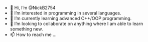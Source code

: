 - 👋 Hi, I’m @NickB2754
- 👀 I’m interested in programming in several languages.
- 🌱 I’m currently learning advanced C++/OOP programming.
- 💞️ I’m looking to collaborate on anything where I am able to learn something new. 
- 📫 How to reach me ...

<!---
NickB2754/NickB2754 is a ✨ special ✨ repository because its `README.md` (this file) appears on your GitHub profile.
You can click the Preview link to take a look at your changes.
--->
